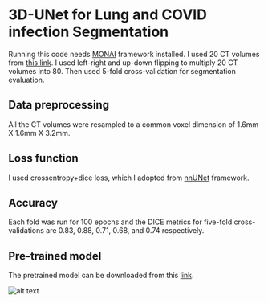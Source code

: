 # 3D-UNet for Lung and COVID infection Segmentation
Running this code needs [MONAI](https://github.com/Project-MONAI/MONAI) framework installed. I used 20 CT volumes from [this link](https://academictorrents.com/details/136ffddd0959108becb2b3a86630bec049fcb0ff). I used left-right and up-down flipping to multiply 20 CT volumes into 80. Then used 5-fold cross-validation for segmentation evaluation. 

## Data preprocessing
All the CT volumes were resampled to a common voxel dimension of 1.6mm X 1.6mm X 3.2mm. 

## Loss function
I used crossentropy+dice loss, which I adopted from [nnUNet](https://github.com/MIC-DKFZ/nnUNet) framework.

## Accuracy
Each fold was run for 100 epochs and the DICE metrics for five-fold cross-validations are 0.83, 0.88, 0.71, 0.68, and 0.74 respectively.

## Pre-trained model
The pretrained model can be downloaded from this [link](https://drive.google.com/file/d/19EHkjGR9tFLjPLnyzasExPzO_gJDzRy6/view?usp=sharing).

![alt text](https://github.com/marafathussain/3DUNet_Lung_COVID_Segmentation/issues/1?raw=true)
